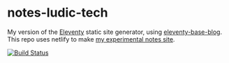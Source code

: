 # notes-ludic-tech

My version of the [Eleventy](https://github.com/11ty/eleventy) static site generator, using [eleventy-base-blog](https://github.com/11ty/eleventy-base-blog). This repo uses netlify to make [my experimental notes site](https://notes.ludic.tech).

[![Build Status](https://travis-ci.org/11ty/eleventy-base-blog.svg?branch=master)](https://travis-ci.org/11ty/eleventy-base-blog)
